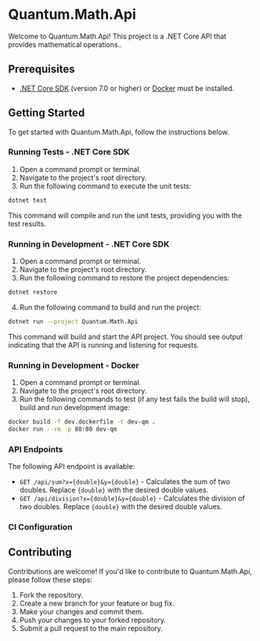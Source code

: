 # Quantum.Math.Api

Welcome to Quantum.Math.Api! This project is a .NET Core API that provides mathematical operations..

## Prerequisites

- [.NET Core SDK](https://dotnet.microsoft.com/download) (version 7.0 or higher) or [Docker](https://www.docker.com/products/docker-desktop/) must be installed.


## Getting Started

To get started with Quantum.Math.Api, follow the instructions below.

### Running Tests - .NET Core SDK

1. Open a command prompt or terminal.
2. Navigate to the project's root directory.
3. Run the following command to execute the unit tests:

```sh
dotnet test
```

This command will compile and run the unit tests, providing you with the test results.

### Running in Development - .NET Core SDK

1. Open a command prompt or terminal.
2. Navigate to the project's root directory.
3. Run the following command to restore the project dependencies:

```sh
dotnet restore
```

4. Run the following command to build and run the project:

```sh
dotnet run --project Quantum.Math.Api
```

This command will build and start the API project. You should see output indicating that the API is running and listening for requests.

### Running in Development - Docker

1. Open a command prompt or terminal.
2. Navigate to the project's root directory.
3. Run the following commands to test (if any test fails the build will stop), build and run development image:

```sh
docker build -f dev.dockerfile -t dev-qm .
docker run --rm -p 80:80 dev-qm
```

### API Endpoints

The following API endpoint is available:

- `GET /api/sum?x={double}&y={double}` - Calculates the sum of two doubles. Replace `{double}` with the desired double values.
- `GET /api/division?x={double}&y={double}` - Calculates the division of two doubles. Replace `{double}` with the desired double values.

### CI Configuration



## Contributing

Contributions are welcome! If you'd like to contribute to Quantum.Math.Api, please follow these steps:

1. Fork the repository.
2. Create a new branch for your feature or bug fix.
3. Make your changes and commit them.
4. Push your changes to your forked repository.
5. Submit a pull request to the main repository.